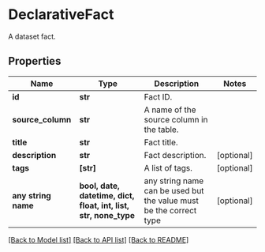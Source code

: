 # DeclarativeFact

A dataset fact.

## Properties
Name | Type | Description | Notes
------------ | ------------- | ------------- | -------------
**id** | **str** | Fact ID. | 
**source_column** | **str** | A name of the source column in the table. | 
**title** | **str** | Fact title. | 
**description** | **str** | Fact description. | [optional] 
**tags** | **[str]** | A list of tags. | [optional] 
**any string name** | **bool, date, datetime, dict, float, int, list, str, none_type** | any string name can be used but the value must be the correct type | [optional]

[[Back to Model list]](../README.md#documentation-for-models) [[Back to API list]](../README.md#documentation-for-api-endpoints) [[Back to README]](../README.md)


